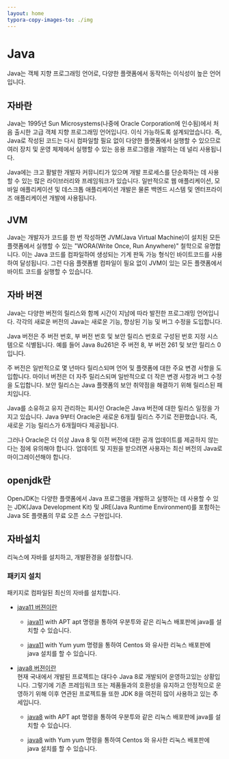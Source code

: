 ```yaml
---
layout: home
typora-copy-images-to: ./img
---
```


# Java
Java는 객체 지향 프로그래밍 언어로, 다양한 플랫폼에서 동작하는 이식성이 높은 언어입니다.

## 자바란
Java는 1995년 Sun Microsystems(나중에 Oracle Corporation에 인수됨)에서 처음 출시한 고급 객체 지향 프로그래밍 언어입니다. 이식 가능하도록 설계되었습니다. 즉, Java로 작성된 코드는 다시 컴파일할 필요 없이 다양한 플랫폼에서 실행할 수 있으므로 여러 장치 및 운영 체제에서 실행할 수 있는 응용 프로그램을 개발하는 데 널리 사용됩니다.

Java에는 크고 활발한 개발자 커뮤니티가 있으며 개발 프로세스를 단순화하는 데 사용할 수 있는 많은 라이브러리와 프레임워크가 있습니다. 일반적으로 웹 애플리케이션, 모바일 애플리케이션 및 데스크톱 애플리케이션 개발은 물론 백엔드 시스템 및 엔터프라이즈 애플리케이션 개발에 사용됩니다.

## JVM
Java는 개발자가 코드를 한 번 작성하면 JVM(Java Virtual Machine)이 설치된 모든 플랫폼에서 실행할 수 있는 "WORA(Write Once, Run Anywhere)" 철학으로 유명합니다. 이는 Java 코드를 컴파일하여 생성되는 기계 판독 가능 형식인 바이트코드를 사용하여 달성됩니다. 그런 다음 플랫폼별 컴파일이 필요 없이 JVM이 있는 모든 플랫폼에서 바이트 코드를 실행할 수 있습니다.

## 자바 버젼
Java는 다양한 버전의 릴리스와 함께 시간이 지남에 따라 발전한 프로그래밍 언어입니다. 각각의 새로운 버전의 Java는 새로운 기능, 향상된 기능 및 버그 수정을 도입합니다.

Java 버전은 주 버전 번호, 부 버전 번호 및 보안 릴리스 번호로 구성된 번호 지정 시스템으로 식별됩니다. 예를 들어 Java 8u261은 주 버전 8, 부 버전 261 및 보안 릴리스 0입니다.

주 버전은 일반적으로 몇 년마다 릴리스되며 언어 및 플랫폼에 대한 주요 변경 사항을 도입합니다. 마이너 버전은 더 자주 릴리스되며 일반적으로 더 작은 변경 사항과 버그 수정을 도입합니다. 보안 릴리스는 Java 플랫폼의 보안 취약점을 해결하기 위해 릴리스된 패치입니다.

Java를 소유하고 유지 관리하는 회사인 Oracle은 Java 버전에 대한 릴리스 일정을 가지고 있습니다. Java 9부터 Oracle은 새로운 6개월 릴리스 주기로 전환했습니다. 즉, 새로운 기능 릴리스가 6개월마다 제공됩니다.

그러나 Oracle은 더 이상 Java 8 및 이전 버전에 대한 공개 업데이트를 제공하지 않는다는 점에 유의해야 합니다. 업데이트 및 지원을 받으려면 사용자는 최신 버전의 Java로 마이그레이션해야 합니다.

## openjdk란
OpenJDK는 다양한 플랫폼에서 Java 프로그램을 개발하고 실행하는 데 사용할 수 있는 JDK(Java Development Kit) 및 JRE(Java Runtime Environment)를 포함하는 Java SE 플랫폼의 무료 오픈 소스 구현입니다.

## 자바설치
리눅스에 자바를 설치하고, 개발환경을 설정합니다.

### 패키지 설치
패키지로 컴파일된 최신의 자바를 설치합니다.
* [java11 버젼이란](/dev/java/11)
    * [java11](/dev/java/11/apt) with APT
    apt 명령을 통하여 우분투와 같은 리눅스 배포판에 java를 설치할 수 있습니다.

    * [java11](/dev/java/11/yum) with Yum
    yum 명령을 통하여 Centos 와 유사한 리눅스 배포판에 java 설치를 할 수 있습니다.

* [java8 버젼이란](/dev/java/8)  
현재 국내에서 개발된 프로젝트는 대다수 Java 8로 개발되어 운영하고있는 상황입니다. 그렇기에 기존 프레임워크 또는 제품들과의 호환성을 유지하고 안정적으로 운영하기 위해 이후 연관된 프로젝트들 또한 JDK 8을 여전히 많이 사용하고 있는 추세입니다.
    * [java8](/dev/java/8/apt) with APT
    apt 명령을 통하여 우분투와 같은 리눅스 배포판에 java를 설치할 수 있습니다.

    * [java8](/dev/java/8/yum) with Yum
    yum 명령을 통하여 Centos 와 유사한 리눅스 배포판에 java 설치를 할 수 있습니다.


